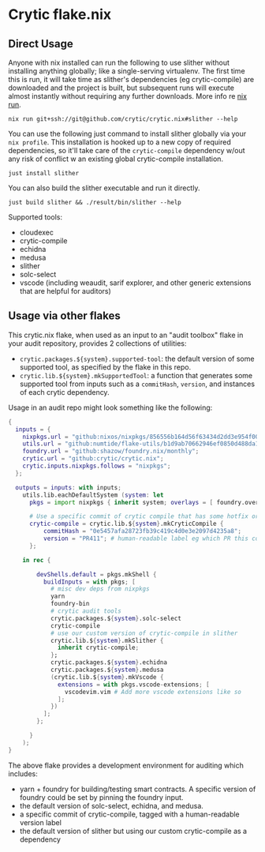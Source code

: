 
# Crytic flake.nix

## Direct Usage

Anyone with nix installed can run the following to use slither without installing anything globally; like a single-serving virtualenv. The first time this is run, it will take time as slither's dependencies (eg crytic-compile) are downloaded and the project is built, but subsequent runs will execute almost instantly without requiring any further downloads. More info re [nix run](https://determinate.systems/posts/nix-run/).

`nix run git+ssh://git@github.com/crytic/crytic.nix#slither --help`

You can use the following just command to install slither globally via your `nix profile`. This installation is hooked up to a new copy of required dependencies, so it'll take care of the `crytic-compile` dependency w/out any risk of conflict w an existing global crytic-compile installation.

`just install slither`

You can also build the slither executable and run it directly.

`just build slither && ./result/bin/slither --help`

Supported tools:
- cloudexec
- crytic-compile
- echidna
- medusa
- slither
- solc-select
- vscode (including weaudit, sarif explorer, and other generic extensions that are helpful for auditors)

## Usage via other flakes

This crytic.nix flake, when used as an input to an "audit toolbox" flake in your audit repository, provides 2 collections of utilities:
- `crytic.packages.${system}.supported-tool`: the default version of some supported tool, as specified by the flake in this repo.
- `crytic.lib.${system}.mkSupportedTool`: a function that generates some supported tool from inputs such as a `commitHash`, `version`, and instances of each crytic dependency.

Usage in an audit repo might look something like the following:

```nix
{
  inputs = {
    nixpkgs.url = "github:nixos/nixpkgs/856556b164d56f63434d2dd3e954f00f4b3a075f"; # v24.05 on 240912
    utils.url = "github:numtide/flake-utils/b1d9ab70662946ef0850d488da1c9019f3a9752a"; # main on 240311
    foundry.url = "github:shazow/foundry.nix/monthly";
    crytic.url = "github:crytic/crytic.nix";
    crytic.inputs.nixpkgs.follows = "nixpkgs";
  };

  outputs = inputs: with inputs;
    utils.lib.eachDefaultSystem (system: let
      pkgs = import nixpkgs { inherit system; overlays = [ foundry.overlay ]; };

      # Use a specific commit of crytic compile that has some hotfix or extra debug logs
      crytic-compile = crytic.lib.${system}.mkCryticCompile {
          commitHash = "0e5457afa28723fb39c419c4d0e3e2097d4235a8";
          version = "PR411"; # human-readable label eg which PR this commit is from
      };

    in rec {

        devShells.default = pkgs.mkShell {
          buildInputs = with pkgs; [
            # misc dev deps from nixpkgs
            yarn
            foundry-bin
            # crytic audit tools
            crytic.packages.${system}.solc-select
            crytic-compile
            # use our custom version of crytic-compile in slither
            crytic.lib.${system}.mkSlither {
              inherit crytic-compile;
            };
            crytic.packages.${system}.echidna
            crytic.packages.${system}.medusa
            (crytic.lib.${system}.mkVscode {
              extensions = with pkgs.vscode-extensions; [
                vscodevim.vim # Add more vscode extensions like so
              ];
            })
          ];
        };

      }
    );
}
```

The above flake provides a development environment for auditing which includes:
- yarn + foundry for building/testing smart contracts. A specific version of foundry could be set by pinning the foundry input.
- the default version of solc-select, echidna, and medusa.
- a specific commit of crytic-compile, tagged with a human-readable version label
- the default version of slither but using our custom crytic-compile as a dependency

